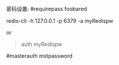 密码设置:
#requirepass foobared  



redis-cli -h 127.0.0.1 -p 6379 -a myRedispw

or

>auth myRedispw



#masterauth  mstpassword

